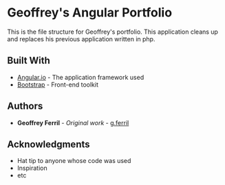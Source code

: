 # Geoffrey's Angular Portfolio

This is the file structure for Geoffrey's portfolio. This application cleans up and replaces his previous application written in php.

## Built With

* [Angular.io](https://angular.io/) - The application framework used
* [Bootstrap](https://getbootstrap.com/) - Front-end toolkit

## Authors

* **Geoffrey Ferril** - *Original work* - [g.ferril](http://www.g.ferril.com)

## Acknowledgments

* Hat tip to anyone whose code was used
* Inspiration
* etc
